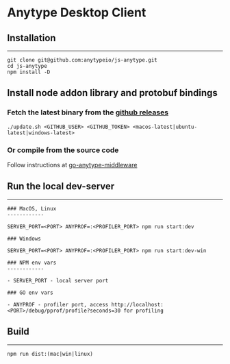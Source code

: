 # Anytype Desktop Client

## Installation
------------

	git clone git@github.com:anytypeio/js-anytype.git
	cd js-anytype
	npm install -D
  
## Install node addon library and protobuf bindings
### Fetch the latest binary from the [github releases](https://github.com/anytypeio/go-anytype-middleware/releases/latest)

	./update.sh <GITHUB_USER> <GITHUB_TOKEN> <macos-latest|ubuntu-latest|windows-latest>
	
### Or compile from the source code

Follow instructions at [go-anytype-middleware](https://github.com/anytypeio/go-anytype-middleware#how-to-build)

## Run the local dev-server
------------

	### MacOS, Linux
	------------

	SERVER_PORT=<PORT> ANYPROF=:<PROFILER_PORT> npm run start:dev

	### Windows

	SERVER_PORT=<PORT> ANYPROF=:<PROFILER_PORT> npm run start:dev-win
	
	### NPM env vars
	------------
	
	- SERVER_PORT - local server port
	
	### GO env vars
	
	- ANYPROF - profiler port, access http://localhost:<PORT>/debug/pprof/profile?seconds=30 for profiling
  
## Build
------------

	npm run dist:(mac|win|linux)
